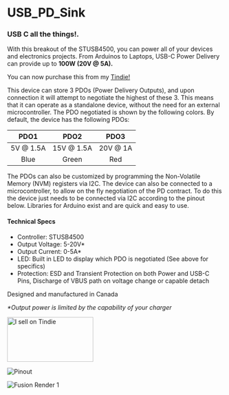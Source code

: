 # USB_PD_Sink

### USB C all the things!.

With this breakout of the STUSB4500, you can power all of your devices and electronics projects. From Arduinos to Laptops, USB-C Power Delivery can provide up to **100W (20V @ 5A).**

You can now purchase this from my [Tindie!](https://www.tindie.com/products/ketszim/usb-c-pd-sink-stusb4500/)

This device can store 3 PDOs (Power Delivery Outputs), and upon connection it will attempt to negotiate the highest of these 3. This means that it can operate as a standalone device, without the need for an external microcontroller. The PDO negotiated is shown by the following colors. By default, the device has the following PDOs:

|PDO1|PDO2|PDO3|
|:-----:|:-----:|:-----:|
|5V @ 1.5A|15V @ 1.5A|20V @ 1A|
|Blue|Green|Red|

The PDOs can also be customized by programming the Non-Volatile Memory (NVM) registers via I2C.
The device can also be connected to a microcontroller, to allow on the fly negotiation of the PD contract. To do this the device just needs to be connected via I2C according to the pinout below. Libraries for Arduino exist and are quick and easy to use.

#### Technical Specs
- Controller: STUSB4500
- Output Voltage: 5-20V*
- Output Current: 0-5A*
- LED: Built in LED to display which PDO is negotiated (See above for specifics)
- Protection: ESD and Transient Protection on both Power and USB-C Pins, Discharge of VBUS path on voltage change or capable detach

Designed and manufactured in Canada

*\*Output power is limited by the capability of your charger*

<a href="https://www.tindie.com/stores/ketszim/?ref=offsite_badges&utm_source=sellers_ketszim&utm_medium=badges&utm_campaign=badge_large"><img src="https://d2ss6ovg47m0r5.cloudfront.net/badges/tindie-larges.png" alt="I sell on Tindie" width="200" height="104"></a>

![Pinout](https://github.com/ketszim97/USB_PD_Sink/blob/master/Renders/Fusion_Render_17_800px.png)

![Fusion Render 1](https://github.com/ketszim97/USB_PD_Sink/blob/master/Renders/Fusion_Render_7.png)
